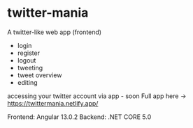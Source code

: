 # twitter-mania
A twitter-like web app (frontend)

- login
- register
- logout
- tweeting
- tweet overview
- editing

accessing your twitter account via app - soon
Full app here -> https://twittermania.netlify.app/

Frontend: Angular 13.0.2
Backend: .NET CORE 5.0

